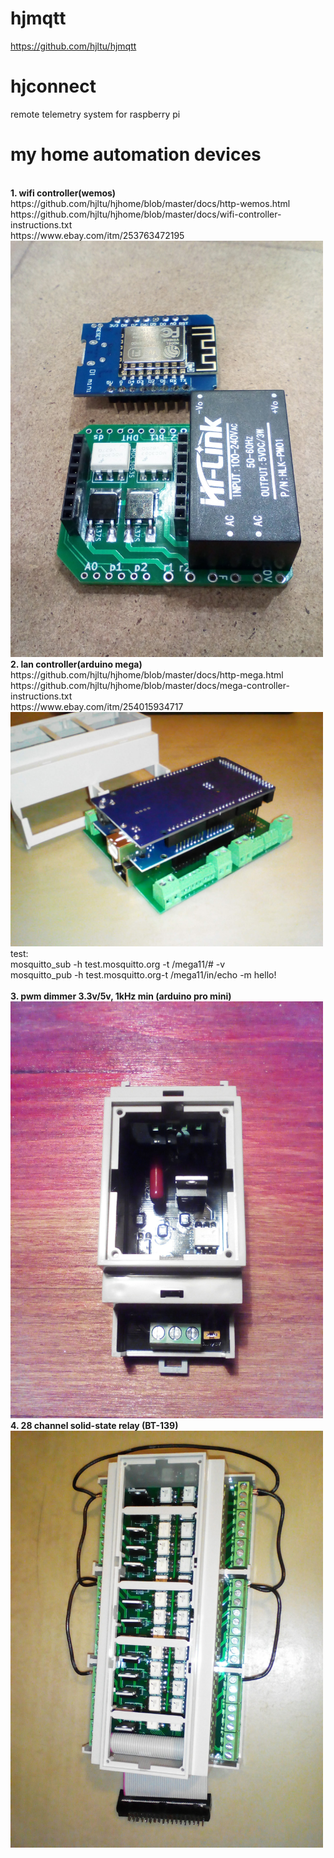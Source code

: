 # hjmqtt
https://github.com/hjltu/hjmqtt

# hjconnect
remote telemetry system  for raspberry pi

# my home automation devices
<br>
<b>1. wifi controller(wemos)</b>
<br>https://github.com/hjltu/hjhome/blob/master/docs/http-wemos.html
<br>https://github.com/hjltu/hjhome/blob/master/docs/wifi-controller-instructions.txt
<br>https://www.ebay.com/itm/253763472195
<br><img src="img/wemos.jpg" width="500">
<br>
<b>2. lan controller(arduino mega)</b>
<br>https://github.com/hjltu/hjhome/blob/master/docs/http-mega.html
<br>https://github.com/hjltu/hjhome/blob/master/docs/mega-controller-instructions.txt
<br>https://www.ebay.com/itm/254015934717
<br><img src="img/mega.jpg" width="500">
test: 
<br>mosquitto_sub -h test.mosquitto.org -t /mega11/# -v
<br>mosquitto_pub -h test.mosquitto.org-t /mega11/in/echo -m hello!
<br>
<br><b>3. pwm dimmer 3.3v/5v, 1kHz min (arduino pro mini)</b>
<br><img src="img/pwm-dimmer.jpg" width="500">
<br>
<b>4. 28 channel solid-state relay (BT-139)</b>
<br><img src="img/28-channel.jpg" width="500">
